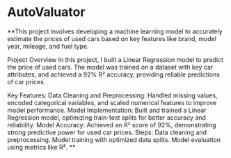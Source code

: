 # AutoValuator

**This project involves developing a machine learning model to accurately estimate the prices of used cars based on key features like brand, model year, mileage, and fuel type.

Project Overview
In this project, I built a Linear Regression model to predict the price of used cars. The model was trained on a dataset with key car attributes, and achieved a 92% R² accuracy, providing reliable predictions of car prices.

Key Features:
Data Cleaning and Preprocessing: Handled missing values, encoded categorical variables, and scaled numerical features to improve model performance.
Model Implementation: Built and trained a Linear Regression model, optimizing train-test splits for better accuracy and reliability.
Model Accuracy: Achieved an R² score of 92%, demonstrating strong predictive power for used car prices.
Steps:
Data cleaning and preprocessing.
Model training with optimized data splits.
Model evaluation using metrics like R².
**

